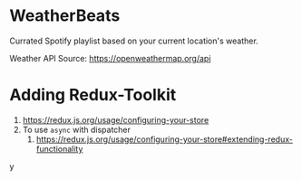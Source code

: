 # WeatherBeats
Currated Spotify playlist based on your current location's weather.  

Weather API Source:  https://openweathermap.org/api

# Adding Redux-Toolkit

1. <https://redux.js.org/usage/configuring-your-store>
2. To use `async` with dispatcher
   1. <https://redux.js.org/usage/configuring-your-store#extending-redux-functionality>

y
